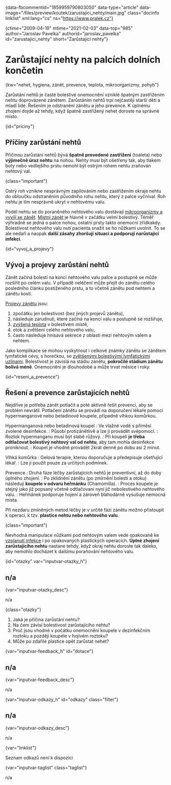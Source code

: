 
{data-fbcommentid="1859959790803050" data-type="article" data-image="/files/preview/koutek/zarustajici_nehty/main.jpg" class="docinfo linklist" xml:lang="cs" ns="https://www.pralek.cz"}

{ctime="2009-04-19" mtime="2021-02-03" data-top="985" author="Jaroslav Pavelka" authorid="jaroslav\_pavelka" id="zarustajici\_nehty" short="Zarůstající nehty"}

# Zarůstající nehty na palcích dolních končetin

{kw="nehet, hygiena, zánět, prevence, teplota, mikroorganizmy, pohyb"}

Zarůstání nehtů je časté bolestivé onemocnění vzniklé špatným zastřižením nehtu doprovázené zánětem. Zarůstáním nehtů trpí nejčastěji starší děti a mladí lidé. Řešením je odstranění zánětu a jeho prevence. K úplnému zhojení dojde až tehdy, když špatně zastřižený nehet doroste na správné místo.

{id="priciny"}

## Příčiny zarůstání nehtů

Příčinou zarůstání nehtů bývá **špatně provedené zastřižení** (toaleta) nebo **výjimečně úraz nehtu** na nohou. Nehty musí být ošetřeny tak, aby tlakem boty nebo vedlejšího prstu nemohl být ostrým rohem nehtu zraňován nehtový val.

{class="important"}

Ostrý roh vznikne nesprávným zapilováním nebo zastřižením okraje nehtu do obloučku odstraněním původního rohu nehtu, který z palce vyčníval. Roh nehtu je tím nesprávně ukryt v nehtovému valu.

Podél nehtu se do poraněného nehtového valu dostávají [mikroorganizmy a vyvíjí se zánět][1]. [Místní zánět][2] je hlavně v začátku velmi bolestivý. Téměř výhradně se jedná o palce nohou, ostatní prsty takto onemocní zřídkakdy. Bolestivost nehtového valu nutí pacienta snažit se ho nůžkami uvolnit. To se ale nedaří a naopak **další zásahy zhoršují situaci a podporují narůstající infekci**.

{id="vyvoj\_a\_projevy"}

## Vývoj a projevy zarůstání nehtů

Zánět začíná bolestí na konci nehtového valu palce a postupně se může rozšířit po celém valu. V případě neléčení může přejít do zánětu celého posledního článku postiženého prstu, a to včetně zánětu pod nehtem a zánětu kosti.

[Projevy zánětu][3] jsou:

  1. zpočátku jen bolestivost (bez jiných projevů zánětu),
  2. následuje zarudnutí, které začíná na konci valu a postupně se rozšiřuje,
  3. [zvýšená teplota][4] v bolestivém místě,
  4. otok a zvětšení celého nehtového valu,
  5. často následuje hnisavá sekrece z oblasti mezi nehtovým valem a nehtem.

Jako komplikace se mohou vyskytnout i celkové známky zánětu se zánětem lymfatické cévy, s horečkou, se [zvětšenými bolestivými lymfatickými uzlinami][5]. Bolestivost je závislá na stádiu zánětu, **pokročilé stádium zánětu bolívá méně**. Onemocnění je dlouhodobé a může trvat měsíce i roky.

{id="reseni\_a\_prevence"}

## Řešení a prevence zarůstajících nehtů

Nejdříve je potřeba zánět potlačit a poté aktivně řešit prevenci, aby se problém nevrátil. Potlačení zánětu se provádí na doporučení lékaře pomocí hypermanganové nebo betadinové koupele, případně vlhkou komůrkou.

Hypermanganová nebo betadinová koupel
:   Ve vlažné vodě s příměsí zvolené desinfekce.
:   Působí protizánětlivě a lze ji provádět svépomocí.
:   Roztok hypermanganu musí být slabě růžový.
:   Při koupeli **je třeba odtlačovat bolestivý nehtový val od nehtu**, aby tam mohla desinfekce proniknout.
:   Koupel je vhodné provádět 2krát denně po dobu asi 2 minut.

Vlhká komůrka
:   Gelová terapie, kterou doporučuje a předepisuje ošetřující lékař.
:   Lze ji použít pouze za určitých podmínek.

Prevence
:   Druhá fáze léčby zarůstajících nehtů je preventivní, až do doby úplného zhojení.
:   Po zklidnění zánětu (po zmírnění bolesti a otoku) následují **koupele v odvaru heřmánku** (Chamomilla).
:   Proces koupele je stejný jako již popsaný včetně odtlačovaní nyní již nebolestivého nehtového valu.
:   Heřmánek podporuje hojení a zároveň blahodárně vysušuje nemocná místa.

Při nezdaru zmíněných metod léčby je v určité fázi zánětu možno přistoupit k operaci, k tzv. **plastice nehtu nebo nehtového valu**.

{class="important"}

Nevhodná manipulace nůžkami pod nehtovým valem vede opakovaně ke [vzplanutí infekce][1] i po opakovaných plastických operacích. **Úplné zhojení zarůstajícího nehtu** nastane tehdy, když okraj nehtu doroste tak daleko, aby nemohlo docházet k dalšímu poraňování nehtového valu.

{id="otazky" var="inputvar-otazky_h"}

## n/a

{var="inputvar-otazky_desc"}

n/a

{class="otazky"}

  1. Jaká je příčina zarůstání nehtu?
  2. Na čem závisí bolestivost zarůstajícího nehtu?
  3. Proč jsou vhodné v počátku onemocnění koupele v dezinfekčním roztoku a později koupele v hojivém roztoku?
  4. Může po zdařilé plastice opět zarůstat nehet?

{var="inputvar-feedback_h" id="dotace"}

## n/a

{var="inputvar-feedback_desc"}

n/a

{var="inputvar-odkazy_h" id="odkazy" class="filter"}

## n/a

{var="inputvar-odkazy_desc"}

n/a

{var="linklist"}

Seznam odkazů není k dispozici

{var="inputvar-taglist" class="taglist"}

n/a

 [1]: bakterie
 [2]: stadia_zanetu
 [3]: vyvoj_zanetu
 [4]: teplota
 [5]: lymfaticke_uzliny

